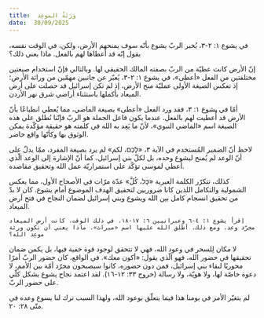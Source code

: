 ```yaml
---
title:  وَرَثَةُ الموعِد
date:  30/09/2025
---
```


في يشوع ١: ٢-٣، يُخبر الربّ يشوع بأنّه سوف يمنحهم الأرض، ولكن، في الوقت نفسه، يقول إنّه قد أعطاها لهم بالفعل. ماذا يعني ذلك؟

إنّ الأرض كانت عطيّة من الربّ بصفته المالك الحقيقي لها. وبالتالي فإنّ استخدام صيغتين مختلفتين من الفعل «أعطى»، في يشوع ١: ٢-٣، يُعبّر عن جانبين مهمّين من وراثة الأرض؛ إذ تعكس الصيغة الأولى عمليّة منح الأرض، إذ لم تكن إسرائيل قد حصلت على أرض الميعاد بأكملها باستثناء أراضي شرق نهر الأردن.

أمّا في يشوع ١: ٣، فقد ورد الفعل «أعطى» بصيغة الماضي، مما يُعطي انطباعًا بأنّ الأرض قد أُعطيت لهم بالفعل. عندما يكون فاعل الجملة هو الربّ فإنّنا نُطلق على هذه الصيغة اسم «الماضي النبوي»، لأنّ ما يَعِد به الله في كلمته هو حقيقة مؤكّدة يمكن الوثوق بها وكأنّها واقع حاضر.

لاحظ أنّ الضمير المُستخدم في الآية ٣، «לָכֶם، لكم» لم يرد بصيغة المفرد، ممّا يدلّ على أنّ الوعد لم يُمنح ليشوع وحده، بل لكلّ بني إسرائيل، كما أنّ الإشارة إلى الوعد الّذي أُعطي لموسى تؤكّد على استمراريّة عمل الله وتحقيق مقاصده.

كذلك، تتكرّر الكلمة العبرية «כָּל، كُلَّ» عدّة مرّات في الأصحاح الأول، مما يعكس الشمولية والتكامل اللذين كانا ضروريين لتحقيق الهدف الموضوع أمام يشوع. كان لا بدّ من تحقيق انسجام كامل بين الله ويشوع وبني إسرائيل لضمان النجاح في فتح أرض الميعاد.

`اِقرأ يشوع ١: ٤-٦ وعبرانيين ٦: ١٧-١٨. في ذلك الوقت، كانت أرض الميعاد مجرّد وعد، ومع ذلك، أطلق الله عليها اسم «ميراث». ماذا يعني أن نكون ورثة موعِد الله؟`

لا مكان لِلسحر في وعود الله، فهي لا تتحقق لوجود قوة خفية فيها، بل يكمن ضمان تحقيقها في حضور الله، فهو الّذي يقول: «أكون معك». في الواقع، كان حضور الربّ أمرًا محوريًا لبقاء بني إسرائيل، فمن دون حضوره، كانوا سيصبحون مجرّد أمّة بين الأمم، لا دعوة خاصّة لها، ولا هويّة، ولا رسالة (خروج ٣٣: ١٢-١٦). لقد اعتمد نجاح يشوع بشكل كلّي على حضور الربّ.

لم يتغيّر الأمر في يومنا هذا فيما يتعلّق بوعود الله، ولهذا السبب ترك لنا يسوع وعده في متّى ٢٨: ٢٠.